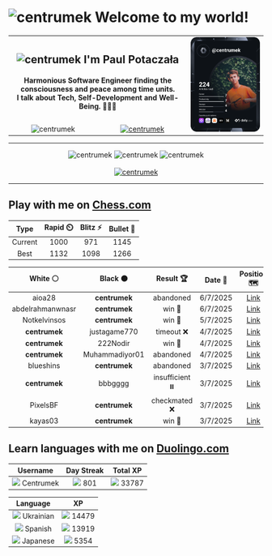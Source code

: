 <h1>
  <img
    src="https://emojis.slackmojis.com/emojis/images/1531849430/4246/blob-sunglasses.gif"
    width="30"
    alt="centrumek"
  />
  Welcome to my world!
</h1>

<table>
  <tbody>
    <tr>
      <td align="center" width="70%" colspan="2">
        <h2>
          <img
            src="https://raw.githubusercontent.com/MartinHeinz/MartinHeinz/master/wave.gif"
            width="30px"
            alt="centrumek"
          />
          I'm Paul Potaczała
        </h2>
        <h4>
          Harmonious Software Engineer finding the consciousness and peace among time units.
          <br/>
          I talk about Tech, Self-Development and Well-Being. 🌿🧘🚀
        </h4>
      </td>
      <td width="30%" rowspan="2">
        <a href="https://app.daily.dev/centrumek">
          <img
            src="./devcard.svg"
            alt="centrumek"
          />
        </a>
      </td>
    </tr>
    <tr align="center">
      <td>
        <img
          src="https://komarev.com/ghpvc/?username=centrumek&label=visitors&color=0e75b6&style=flat"
          alt="centrumek"
        >
      </td>
      <td>
        <a href="https://stackoverflow.com/users/14496012/centrumek">
          <img
            src="https://stackoverflow.com/users/flair/14496012.png?theme=dark"
            alt="centrumek"
          >
        </a>
      </td>
    </tr>
  </tbody>
</table>

---
<div align="center">
  <img 
    src="https://github-readme-stats.vercel.app/api?username=centrumek&show_icons=true&count_private=true&theme=dark&hide_border=true&hide=issues,contribs&bg_color=00000000"
    alt="centrumek"
  />
  <img
    src="https://github-readme-stats.vercel.app/api/top-langs/?username=centrumek&layout=compact&hide_border=true&theme=dark&bg_color=00000000&langs_count=6&exclude_repo=air-statistic-app"
    alt="centrumek"
  />
  <img 
    src="https://github-readme-streak-stats.herokuapp.com?user=centrumek&theme=dark&hide_border=true&background=FFFFFF00"
    alt="centrumek"
  />
  <br/>
  <br/>
  <a href="https://www.buymeacoffee.com/centrumek">
    <img
      src="https://cdn.buymeacoffee.com/buttons/v2/default-orange.png"
      height="50"
      width="210"
      alt="centrumek"
    />
  </a>
</div>

---

## Play with me on [Chess.com](https://www.chess.com/member/centrumek)

<div align="center">
<!--START_SECTION:chessStats-->
<!-- Automatically generated with https://github.com/Balastrong/chess-stats-action -->

| Type | Rapid ⏲️ | Blitz ⚡ | Bullet 🔫 |
|:---:|:---:|:---:|:---:|
| Current | 1000 | 971 | 1145 |
| Best | 1132 | 1098 | 1266 |

| White ⚪ | Black ⚫ | Result 🏆 | Date 📅 | Position 🗺️ | Type 🕕 |
|:---:|:---:|:---:|:---:|:---:|:---:|
| aioa28 | **centrumek** | abandoned  | 6/7/2025 | <a href="http://www.ee.unb.ca/cgi-bin/tervo/fen.pl?select=1Q2k3/8/8/3P3p/6p1/3K1pP1/PP2rP1P/5R2 b - - 2 39">Link</a> | Blitz |
| abdelrahmanwnasr | **centrumek** | win 🥇 | 6/7/2025 | <a href="http://www.ee.unb.ca/cgi-bin/tervo/fen.pl?select=5r2/6k1/7R/5KP1/7P/8/8/8 w - - 15 67">Link</a> | Blitz |
| Notkelvinsos | **centrumek** | win 🥇 | 5/7/2025 | <a href="http://www.ee.unb.ca/cgi-bin/tervo/fen.pl?select=1r4k1/p5p1/4prq1/7p/1bBP1p2/1PR2P1N/5PPP/4Q1K1 w - - 5 27">Link</a> | Blitz |
| **centrumek** | justagame770 | timeout ❌ | 4/7/2025 | <a href="http://www.ee.unb.ca/cgi-bin/tervo/fen.pl?select=8/8/4p3/K4pbp/4k3/8/8/8 w - - 0 49">Link</a> | Blitz |
| **centrumek** | 222Nodir | win 🥇 | 4/7/2025 | <a href="http://www.ee.unb.ca/cgi-bin/tervo/fen.pl?select=8/8/6K1/8/5P2/8/6kP/8 b - - 0 44">Link</a> | Blitz |
| **centrumek** | Muhammadiyor01 | abandoned  | 4/7/2025 | <a href="http://www.ee.unb.ca/cgi-bin/tervo/fen.pl?select=8/p2b4/p1p1p3/1P6/P1P1p3/4Prk1/4K3/6q1 w - - 0 44">Link</a> | Blitz |
| blueshins | **centrumek** | abandoned  | 3/7/2025 | <a href="http://www.ee.unb.ca/cgi-bin/tervo/fen.pl?select=3r1k2/p5p1/B1pn3p/8/1p6/8/PPP2P1P/3R1RK1 b - - 2 23">Link</a> | Blitz |
| **centrumek** | bbbgggg | insufficient ⏸️ | 3/7/2025 | <a href="http://www.ee.unb.ca/cgi-bin/tervo/fen.pl?select=8/8/6K1/8/7k/8/8/8 w - - 0 48">Link</a> | Blitz |
| PixelsBF | **centrumek** | checkmated ❌ | 3/7/2025 | <a href="http://www.ee.unb.ca/cgi-bin/tervo/fen.pl?select=rn1qkb1r/ppp2Qp1/3p1n1p/3Np1N1/4P3/3P4/PPP2PPP/R1B1K2R b KQkq - 0 10">Link</a> | Blitz |
| kayas03 | **centrumek** | win 🥇 | 3/7/2025 | <a href="http://www.ee.unb.ca/cgi-bin/tervo/fen.pl?select=1r4k1/r4p2/3p1b1p/2pBp1p1/4P3/1P1P3P/P4PP1/R3K2R w KQ g6 0 22">Link</a> | Blitz |

<!--END_SECTION:chessStats-->
</div>

## Learn languages with me on [Duolingo.com](https://www.duolingo.com/profile/Centrumek)

<div align="center">
<!--START_SECTION:duolingoStats-->
<!-- Automatically generated with https://github.com/centrumek/duolingo-readme-stats-->

| Username | Day Streak | Total XP |
|:---:|:---:|:---:|
| <img src="https://raw.githubusercontent.com/centrumek/duolingo-readme-stats/main/assets/duolingo.png" height="12"> Centrumek | <img src="https://raw.githubusercontent.com/centrumek/duolingo-readme-stats/main/assets/streakinactive.svg" height="12"> 801 | <img src="https://raw.githubusercontent.com/centrumek/duolingo-readme-stats/main/assets/xp.svg" height="12"> 33787 | <img src="https://raw.githubusercontent.com/centrumek/duolingo-readme-stats/main/assets/xp.svg" height="12"> 0 |

| Language | XP |
|:---:|:---:|
| <img src="https://raw.githubusercontent.com/centrumek/duolingo-readme-stats/main/assets/langs/ukrainian.svg" height="12"> Ukrainian | <img src="https://raw.githubusercontent.com/centrumek/duolingo-readme-stats/main/assets/xp.svg" height="12"> 14479 |
| <img src="https://raw.githubusercontent.com/centrumek/duolingo-readme-stats/main/assets/langs/spanish.svg" height="12"> Spanish | <img src="https://raw.githubusercontent.com/centrumek/duolingo-readme-stats/main/assets/xp.svg" height="12"> 13919 |
| <img src="https://raw.githubusercontent.com/centrumek/duolingo-readme-stats/main/assets/langs/japanese.svg" height="12"> Japanese | <img src="https://raw.githubusercontent.com/centrumek/duolingo-readme-stats/main/assets/xp.svg" height="12"> 5354 |

<!--END_SECTION:duolingoStats-->
</div>
<!--
**centrumek/centrumek** is a ✨ _special_ ✨ repository because its `README.md` (this file) appears on your GitHub profile.

Here are some ideas to get you started:

- 🔭 I’m currently working on ...
- 🌱 I’m currently learning ...
- 👯 I’m looking to collaborate on ...
- 🤔 I’m looking for help with ...
- 💬 Ask me about ...
- 📫 How to reach me: ...
- 😄 Pronouns: ...
- ⚡ Fun fact: ...
-->
